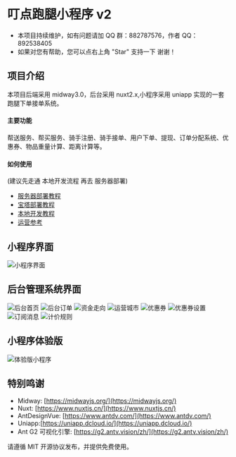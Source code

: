 # 叮点跑腿小程序 v2

- 本项目持续维护，如有问题请加 QQ 群：882787576，作者 QQ：892538405
- 如果对您有帮助，您可以点右上角 "Star" 支持一下 谢谢！

## 项目介绍

本项目后端采用 midway3.0，后台采用 nuxt2.x,小程序采用 uniapp 实现的一套跑腿下单接单系统。

#### 主要功能

帮送服务、帮买服务、骑手注册、骑手接单、用户下单、提现、订单分配系统、优惠券、物品重量计算、距离计算等。

#### 如何使用

(建议先走通 本地开发流程 再去 服务器部署)

- [服务器部署教程](https://gitee.com/yaozy717/ddrun/blob/master/doc/buid-server.md)
- [宝塔部署教程](https://gitee.com/landalfyao/ddrun/blob/master/doc/bt-build.md)
- [本地开发教程](https://gitee.com/yaozy717/ddrun/blob/master/doc/dev.md)
- [运营参考](https://gitee.com/yaozy717/ddrun/blob/master/doc/op.md)

## 小程序界面

![小程序界面](https://landalf.oss-cn-beijing.aliyuncs.com/ddrun/mini.jpg)

## 后台管理系统界面

![后台首页](https://landalf.oss-cn-beijing.aliyuncs.com/ddrun/op-index.png)
![后台订单](https://landalf.oss-cn-beijing.aliyuncs.com/ddrun/op-order.png)
![资金走向](https://landalf.oss-cn-beijing.aliyuncs.com/ddrun/op-balance.png)
![运营城市](https://landalf.oss-cn-beijing.aliyuncs.com/ddrun/op-city.png)
![优惠券](https://landalf.oss-cn-beijing.aliyuncs.com/ddrun/op-coupon.png)
![优惠券设置](https://landalf.oss-cn-beijing.aliyuncs.com/ddrun/op-coupon-set.png)
![订阅消息](https://landalf.oss-cn-beijing.aliyuncs.com/ddrun/op-notice.png)
![计价规则](https://landalf.oss-cn-beijing.aliyuncs.com/ddrun/op-rule.png)

## 小程序体验版

![体验版小程序](https://landalf.oss-cn-beijing.aliyuncs.com/ddrun/qrqqwx.jpg)

## 特别鸣谢

- Midway: [https://midwayjs.org/](https://midwayjs.org/)
- Nuxt: [https://www.nuxtjs.cn/](https://www.nuxtjs.cn/)
- AntDesignVue: [https://www.antdv.com/](https://www.antdv.com/)
- Uniapp:[https://uniapp.dcloud.io/](https://uniapp.dcloud.io/)
- Ant G2 可视化引擎: [https://g2.antv.vision/zh/](https://g2.antv.vision/zh/)

请遵循 MIT 开源协议发布，并提供免费使用。
